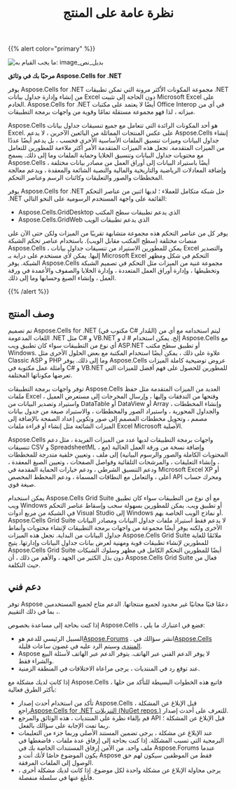 ﻿---
title: نظرة عامة على المنتج
type: docs
weight: 10
url: /ar/net/product-overview/
---
{{% alert color="primary" %}} 

![ما يجب القيام به: image_بديل_نص](product-overview_1.png)

**مرحبًا بك في وثائق Aspose.Cells for .NET**

يوفر Aspose.Cells for .NET مجموعة المكونات الأكثر مرونة التي تمكن تطبيقات .NET من إنشاء وإدارة جداول بيانات Excel دون الحاجة إلى تثبيت Microsoft Excel على الخادم. Aspose.Cells for .NET أيضًا لا يعتمد على مكتبات Office Interop في أي من ميزاته ، لذا فهو مجموعة مستقلة تمامًا وقوية من واجهات برمجة التطبيقات.

Aspose.Cells هو أحد المكونات الرائدة التي تتعامل مع جميع تنسيقات جداول بيانات Excel. على عكس المنتجات المماثلة من البائعين الآخرين ، لا يدعم Aspose.Cells إنشاء جداول البيانات وميزات تنسيق الملفات الأساسية الأخرى فحسب ، بل يدعم أيضًا عددًا من الميزات المتقدمة. تجعل هذه الميزات المتقدمة الأمر أكثر ملاءمة للمطورين للتعامل مع محتويات جداول البيانات وتنسيق الخلايا وحماية الملفات وما إلى ذلك. يسمح Aspose.Cells أيضًا باستيراد البيانات إلى أوراق العمل من مصادر بيانات مختلفة ، وإضافة المعادلات الرياضية والتاريخية والمالية والنصية الشائعة والمعقدة ، ويدعم معالجة المخططات والصور والتعليقات وكائنات الرسم وعناصر التحكم.

يوفر Aspose.Cells for .NET حل شبكة متكامل للعملاء ؛ لديها اثنين من عناصر التحكم .NET القائمة على واجهة المستخدم الرسومية على النحو التالي:

- Aspose.Cells.GridDesktop الذي يدعم تطبيقات سطح المكتب
- Aspose.Cells.GridWeb الذي يدعم تطبيقات الويب

يوفر كل من عناصر التحكم هذه مجموعة متشابهة تقريبًا من الميزات ولكن حتى الآن على منصات مختلفة (سطح المكتب مقابل الويب). باستخدام عناصر تحكم الشبكة Aspose.Cells ، يمكن للمطورين الاستيراد من تنسيقات جداول بيانات Excel والتصدير إليها. يمكن لأي مستخدم على دراية بـ Microsoft Excel التحكم في شكل ومظهر الشبكة. يوفر Aspose.Cells مجموعة غنية من الميزات مثل التحكم في تصميم الشبكة وتخطيطها ، وإدارة أوراق العمل المتعددة ، وإدارة الخلايا والصفوف والأعمدة في ورقة العمل ، وإنشاء الصيغ وحسابها وما إلى ذلك.

{{% /alert %}} 
## **وصف المنتج**
تم تصميم Aspose.Cells for .NET (مكتوب في C# المُدار) ليتم استخدامه مع أي من اللغات المدعومة .NET مثل C# و VB.NET و J # إلخ. يمكن استخدام Aspose.Cells مع أي نوع من التطبيقات سواء كان تطبيق ويب ASP.NET أو تطبيق سطح مكتب Windows. علاوة على ذلك ، يمكن أيضًا استخدام المكتبة مع بعض الحلول الأخرى مثل Classic ASP و PHP وما إلى ذلك. يوفر Aspose.Cells عروض توضيحية كاملة الميزات وأمثلة عمل مكتوبة في C# و VB.NET للمطورين للحصول على فهم أفضل للميزات التي تعرضها مكوناتها المختلفة.

توفر واجهات برمجة التطبيقات Aspose.Cells العديد من الميزات المتقدمة مثل حفظ ملفات Excel وفتحها من التدفقات وإليها ، وإرسال المخرجات إلى مستعرض العميل ، واستيراد وتصدير البيانات من DataTable أو DataView أو Array ، وإنشاء المخططات والجداول المحورية ، واستيراد الصور والمخططات ، والاستيراد صيغة من جدول بيانات مصمم ، وتحويل مخططات المصمم إلى صور وتكوين إعداد الصفحة بالإضافة إلى الميزات الشائعة مثل إنشاء أو قراءة ملفات Excel Microsoft الأصلية.

Aspose.Cells واجهات برمجة التطبيقات لديها عدد من الميزات الفريدة ، مثل دعم تنسيقات CSV و SpreadsheetML ، وإضافة نسخة من ورقة العمل الحالية (مع المحتويات الكاملة والصور والرسوم البيانية) إلى ملف ، وتعيين خلفية متدرجة للمخططات ، وإنشاء التعليقات ، والمرشحات التلقائية وفواصل الصفحات ، وتعيين الصيغ المعقدة ، ودعم التنسيق الشرطي ، ودعم خيارات الحماية المقدمة في Microsoft Excel XP أو أعلى ، والتعامل مع النطاقات المسماة ، ودعم المخطط المخصص API ومحرك حساب صيغة قوي.

يمكن استخدام Aspose.Cells Grid Suite مع أي نوع من التطبيقات سواء كان تطبيق ويب Windows أو تطبيق ويب. يمكن للمطورين بسهولة سحب وإسقاط عناصر التحكم في الشبكة من مربع أدوات Visual Studio إلى Windows أو نماذج الويب الخاصة بهم. Aspose.Cells Grid Suite لا يدعم فقط استيراد ملفات جداول البيانات ومصادر البيانات الأخرى ولكنه يوفر أيضًا مجموعة من واجهات برمجة التطبيقات لإنشاء محتويات وأنماط جداول البيانات من البداية. تجعل هذه الميزات Aspose.Cells Grid Suite ملائمًا للغاية للمطورين لإنشاء تطبيقات قوية ومهنية لعرض بيانات جداول البيانات وإدارتها. يتيح Aspose.Cells Grid Suite أيضًا للمطورين التحكم الكامل في مظهر وسلوك الشبكات دون بذل الكثير من الجهد ، والأهم من ذلك ، أن Aspose.Cells Grid Suite فعال من حيث التكلفة.
## **دعم فني**
توفر Aspose دعمًا فنيًا مجانيًا غير محدود لجميع منتجاتها. الدعم متاح لجميع المستخدمين ، بما في ذلك التقييم.

إذا كنت بحاجة إلى مساعدة بخصوص Aspose.Cells ، فضع في اعتبارك ما يلي:

- السبيل الرئيسي للدعم هو[Aspose.Forums](https://forum.aspose.com) . انشر سؤالك في[Aspose.Cells المنتدى](https://forum.aspose.com/c/cells/9) وسيتم الرد عليه في غضون ساعات قليلة.
- Aspose لا يوفر الدعم الفني عبر الهاتف. يتوفر الدعم عبر الهاتف لأسئلة البيع والشراء فقط.
- عند توقع رد في المنتديات ، يرجى مراعاة الاختلافات في المنطقة الزمنية.

إذا كانت لديك مشكلة مع Aspose.Cells ، فاتبع هذه الخطوات البسيطة للتأكد من حلها بأكثر الطرق فعالية:

-  تأكد من استخدام أحدث إصدار Aspose.Cells قبل الإبلاغ عن المشكلة ، راجع[Aspose.Cells for .NET التنزيلات (NuGet repos.)](https://www.nuget.org/packages/Aspose.Cells) للتعرف على أحدث إصدار.
- قم بإلقاء نظرة على المنتديات ، هذه الوثائق والمرجع API قبل الإبلاغ عن المشكلة ؛ ربما تمت الإجابة على سؤالك بالفعل.
- عند الإبلاغ عن مشكلة ، يرجى تضمين المستند الأصلي وربما جزء من التعليمات البرمجية التي تسبب المشكلة. إذا كنت بحاجة إلى إرفاق عدة ملفات ، فاضغطها في ملف واحد. من الآمن إرفاق المستندات الخاصة بك في Aspose.Forums عندما يكون الموضوع خاصًا لأنك أنت و Aspose فقط من الموظفين سيكون لهم حق الوصول إلى الملفات المرفقة.
- يرجى محاولة الإبلاغ عن مشكلة واحدة لكل موضوع. إذا كانت لديك مشكلة أخرى ، فأبلغ عنها في سلسلة منفصلة.
